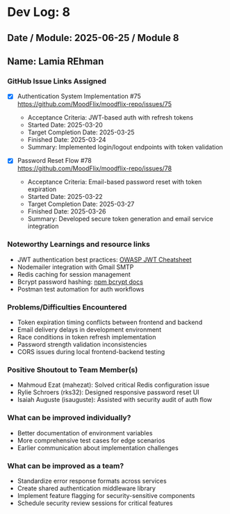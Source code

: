 # Dev Log: 8
## Date / Module: 2025-06-25 / Module 8
## Name: Lamia REhman

### GitHub Issue Links Assigned
- [x] Authentication System Implementation #75  
https://github.com/MoodFlix/moodflix-repo/issues/75
  - Acceptance Criteria: JWT-based auth with refresh tokens
  - Started Date: 2025-03-20
  - Target Completion Date: 2025-03-25
  - Finished Date: 2025-03-24
  - Summary: Implemented login/logout endpoints with token validation

- [x] Password Reset Flow #78  
https://github.com/MoodFlix/moodflix-repo/issues/78
  - Acceptance Criteria: Email-based password reset with token expiration
  - Started Date: 2025-03-22
  - Target Completion Date: 2025-03-27
  - Finished Date: 2025-03-26
  - Summary: Developed secure token generation and email service integration

### Noteworthy Learnings and resource links
- JWT authentication best practices: [OWASP JWT Cheatsheet](https://cheatsheetseries.owasp.org/cheatsheets/JSON_Web_Token_Cheat_Sheet.html)
- Nodemailer integration with Gmail SMTP
- Redis caching for session management
- Bcrypt password hashing: [npm bcrypt docs](https://www.npmjs.com/package/bcrypt)
- Postman test automation for auth workflows

### Problems/Difficulties Encountered
- Token expiration timing conflicts between frontend and backend
- Email delivery delays in development environment
- Race conditions in token refresh implementation
- Password strength validation inconsistencies
- CORS issues during local frontend-backend testing

### Positive Shoutout to Team Member(s)
- Mahmoud Ezat (mahezat): Solved critical Redis configuration issue
- Rylie Schroers (rks32): Designed responsive password reset UI
- Isaiah Auguste (isauguste): Assisted with security audit of auth flow

### What can be improved individually?
- Better documentation of environment variables
- More comprehensive test cases for edge scenarios
- Earlier communication about implementation challenges

### What can be improved as a team?
- Standardize error response formats across services
- Create shared authentication middleware library
- Implement feature flagging for security-sensitive components
- Schedule security review sessions for critical features
